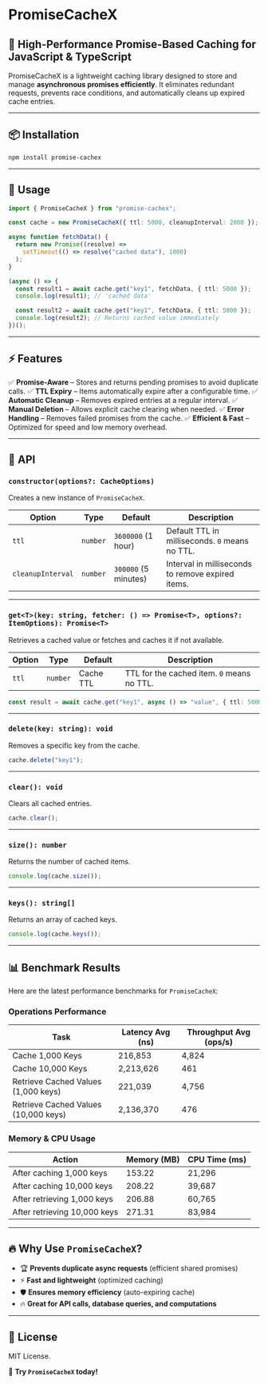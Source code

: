 # PromiseCacheX

## 🚀 High-Performance Promise-Based Caching for JavaScript & TypeScript

PromiseCacheX is a lightweight caching library designed to store and manage **asynchronous promises efficiently**. It eliminates redundant requests, prevents race conditions, and automatically cleans up expired cache entries.

---

## 📦 Installation

```sh
npm install promise-cachex
```

---

## 🔧 Usage

```typescript
import { PromiseCacheX } from "promise-cachex";

const cache = new PromiseCacheX({ ttl: 5000, cleanupInterval: 2000 }); // 5s TTL, cleanup every 2s

async function fetchData() {
  return new Promise((resolve) =>
    setTimeout(() => resolve("cached data"), 1000)
  );
}

(async () => {
  const result1 = await cache.get("key1", fetchData, { ttl: 5000 });
  console.log(result1); // 'cached data'

  const result2 = await cache.get("key1", fetchData, { ttl: 5000 });
  console.log(result2); // Returns cached value immediately
})();
```

---

## ⚡ Features

✅ **Promise-Aware** – Stores and returns pending promises to avoid duplicate calls.
✅ **TTL Expiry** – Items automatically expire after a configurable time.
✅ **Automatic Cleanup** – Removes expired entries at a regular interval.
✅ **Manual Deletion** – Allows explicit cache clearing when needed.
✅ **Error Handling** – Removes failed promises from the cache.
✅ **Efficient & Fast** – Optimized for speed and low memory overhead.

---

## 📜 API

### **`constructor(options?: CacheOptions)`**

Creates a new instance of `PromiseCacheX`.

| Option            | Type     | Default              | Description                                       |
| ----------------- | -------- | -------------------- | ------------------------------------------------- |
| `ttl`             | `number` | `3600000` (1 hour)   | Default TTL in milliseconds. `0` means no TTL.    |
| `cleanupInterval` | `number` | `300000` (5 minutes) | Interval in milliseconds to remove expired items. |

---

### **`get<T>(key: string, fetcher: () => Promise<T>, options?: ItemOptions): Promise<T>`**

Retrieves a cached value or fetches and caches it if not available.

| Option | Type     | Default   | Description                                |
| ------ | -------- | --------- | ------------------------------------------ |
| `ttl`  | `number` | Cache TTL | TTL for the cached item. `0` means no TTL. |

```typescript
const result = await cache.get("key1", async () => "value", { ttl: 5000 });
```

---

### **`delete(key: string): void`**

Removes a specific key from the cache.

```typescript
cache.delete("key1");
```

---

### **`clear(): void`**

Clears all cached entries.

```typescript
cache.clear();
```

---

### **`size(): number`**

Returns the number of cached items.

```typescript
console.log(cache.size());
```

---

### **`keys(): string[]`**

Returns an array of cached keys.

```typescript
console.log(cache.keys());
```

---

## 📊 Benchmark Results

Here are the latest performance benchmarks for `PromiseCacheX`:

### **Operations Performance**

| Task                                 | Latency Avg (ns) | Throughput Avg (ops/s) |
| ------------------------------------ | ---------------- | ---------------------- |
| Cache 1,000 Keys                     | 216,853          | 4,824                  |
| Cache 10,000 Keys                    | 2,213,626        | 461                    |
| Retrieve Cached Values (1,000 keys)  | 221,039          | 4,756                  |
| Retrieve Cached Values (10,000 keys) | 2,136,370        | 476                    |

### **Memory & CPU Usage**

| Action                       | Memory (MB) | CPU Time (ms) |
| ---------------------------- | ----------- | ------------- |
| After caching 1,000 keys     | 153.22      | 21,296        |
| After caching 10,000 keys    | 208.22      | 39,687        |
| After retrieving 1,000 keys  | 206.88      | 60,765        |
| After retrieving 10,000 keys | 271.31      | 83,984        |

---

## 🔥 Why Use `PromiseCacheX`?

- 🏆 **Prevents duplicate async requests** (efficient shared promises)
- ⚡ **Fast and lightweight** (optimized caching)
- 🛡 **Ensures memory efficiency** (auto-expiring cache)
- 🔥 **Great for API calls, database queries, and computations**

---

## 📜 License

MIT License.

🚀 **Try `PromiseCacheX` today!**
